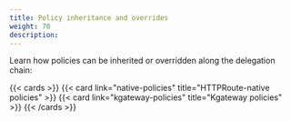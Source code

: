 ```yaml
---
title: Policy inheritance and overrides
weight: 70
description:
---
```



Learn how policies can be inherited or overridden along the delegation chain: 

{{< cards >}}
  {{< card link="native-policies" title="HTTPRoute-native policies" >}}
  {{< card link="kgateway-policies" title="Kgateway policies" >}}
{{< /cards >}}